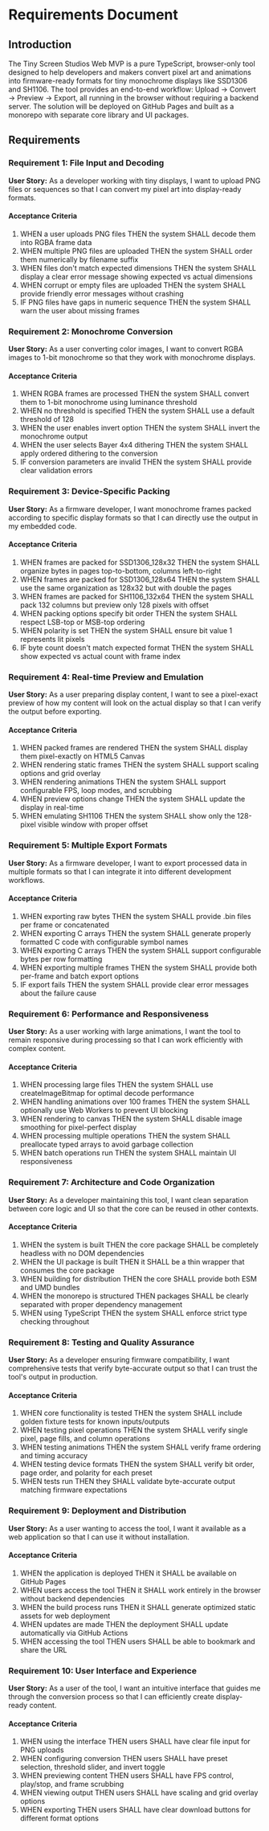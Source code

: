 # Requirements Document

## Introduction

The Tiny Screen Studios Web MVP is a pure TypeScript, browser-only tool designed to help developers and makers convert pixel art and animations into firmware-ready formats for tiny monochrome displays like SSD1306 and SH1106. The tool provides an end-to-end workflow: Upload → Convert → Preview → Export, all running in the browser without requiring a backend server. The solution will be deployed on GitHub Pages and built as a monorepo with separate core library and UI packages.

## Requirements

### Requirement 1: File Input and Decoding

**User Story:** As a developer working with tiny displays, I want to upload PNG files or sequences so that I can convert my pixel art into display-ready formats.

#### Acceptance Criteria

1. WHEN a user uploads PNG files THEN the system SHALL decode them into RGBA frame data
2. WHEN multiple PNG files are uploaded THEN the system SHALL order them numerically by filename suffix
3. WHEN files don't match expected dimensions THEN the system SHALL display a clear error message showing expected vs actual dimensions
4. WHEN corrupt or empty files are uploaded THEN the system SHALL provide friendly error messages without crashing
5. IF PNG files have gaps in numeric sequence THEN the system SHALL warn the user about missing frames

### Requirement 2: Monochrome Conversion

**User Story:** As a user converting color images, I want to convert RGBA images to 1-bit monochrome so that they work with monochrome displays.

#### Acceptance Criteria

1. WHEN RGBA frames are processed THEN the system SHALL convert them to 1-bit monochrome using luminance threshold
2. WHEN no threshold is specified THEN the system SHALL use a default threshold of 128
3. WHEN the user enables invert option THEN the system SHALL invert the monochrome output
4. WHEN the user selects Bayer 4x4 dithering THEN the system SHALL apply ordered dithering to the conversion
5. IF conversion parameters are invalid THEN the system SHALL provide clear validation errors

### Requirement 3: Device-Specific Packing

**User Story:** As a firmware developer, I want monochrome frames packed according to specific display formats so that I can directly use the output in my embedded code.

#### Acceptance Criteria

1. WHEN frames are packed for SSD1306_128x32 THEN the system SHALL organize bytes in pages top-to-bottom, columns left-to-right
2. WHEN frames are packed for SSD1306_128x64 THEN the system SHALL use the same organization as 128x32 but with double the pages
3. WHEN frames are packed for SH1106_132x64 THEN the system SHALL pack 132 columns but preview only 128 pixels with offset
4. WHEN packing options specify bit order THEN the system SHALL respect LSB-top or MSB-top ordering
5. WHEN polarity is set THEN the system SHALL ensure bit value 1 represents lit pixels
6. IF byte count doesn't match expected format THEN the system SHALL show expected vs actual count with frame index

### Requirement 4: Real-time Preview and Emulation

**User Story:** As a user preparing display content, I want to see a pixel-exact preview of how my content will look on the actual display so that I can verify the output before exporting.

#### Acceptance Criteria

1. WHEN packed frames are rendered THEN the system SHALL display them pixel-exactly on HTML5 Canvas
2. WHEN rendering static frames THEN the system SHALL support scaling options and grid overlay
3. WHEN rendering animations THEN the system SHALL support configurable FPS, loop modes, and scrubbing
4. WHEN preview options change THEN the system SHALL update the display in real-time
5. WHEN emulating SH1106 THEN the system SHALL show only the 128-pixel visible window with proper offset

### Requirement 5: Multiple Export Formats

**User Story:** As a firmware developer, I want to export processed data in multiple formats so that I can integrate it into different development workflows.

#### Acceptance Criteria

1. WHEN exporting raw bytes THEN the system SHALL provide .bin files per frame or concatenated
2. WHEN exporting C arrays THEN the system SHALL generate properly formatted C code with configurable symbol names
3. WHEN exporting C arrays THEN the system SHALL support configurable bytes per row formatting
4. WHEN exporting multiple frames THEN the system SHALL provide both per-frame and batch export options
5. IF export fails THEN the system SHALL provide clear error messages about the failure cause

### Requirement 6: Performance and Responsiveness

**User Story:** As a user working with large animations, I want the tool to remain responsive during processing so that I can work efficiently with complex content.

#### Acceptance Criteria

1. WHEN processing large files THEN the system SHALL use createImageBitmap for optimal decode performance
2. WHEN handling animations over 100 frames THEN the system SHALL optionally use Web Workers to prevent UI blocking
3. WHEN rendering to canvas THEN the system SHALL disable image smoothing for pixel-perfect display
4. WHEN processing multiple operations THEN the system SHALL preallocate typed arrays to avoid garbage collection
5. WHEN batch operations run THEN the system SHALL maintain UI responsiveness

### Requirement 7: Architecture and Code Organization

**User Story:** As a developer maintaining this tool, I want clean separation between core logic and UI so that the core can be reused in other contexts.

#### Acceptance Criteria

1. WHEN the system is built THEN the core package SHALL be completely headless with no DOM dependencies
2. WHEN the UI package is built THEN it SHALL be a thin wrapper that consumes the core package
3. WHEN building for distribution THEN the core SHALL provide both ESM and UMD bundles
4. WHEN the monorepo is structured THEN packages SHALL be clearly separated with proper dependency management
5. WHEN using TypeScript THEN the system SHALL enforce strict type checking throughout

### Requirement 8: Testing and Quality Assurance

**User Story:** As a developer ensuring firmware compatibility, I want comprehensive tests that verify byte-accurate output so that I can trust the tool's output in production.

#### Acceptance Criteria

1. WHEN core functionality is tested THEN the system SHALL include golden fixture tests for known inputs/outputs
2. WHEN testing pixel operations THEN the system SHALL verify single pixel, page fills, and column operations
3. WHEN testing animations THEN the system SHALL verify frame ordering and timing accuracy
4. WHEN testing device formats THEN the system SHALL verify bit order, page order, and polarity for each preset
5. WHEN tests run THEN they SHALL validate byte-accurate output matching firmware expectations

### Requirement 9: Deployment and Distribution

**User Story:** As a user wanting to access the tool, I want it available as a web application so that I can use it without installation.

#### Acceptance Criteria

1. WHEN the application is deployed THEN it SHALL be available on GitHub Pages
2. WHEN users access the tool THEN it SHALL work entirely in the browser without backend dependencies
3. WHEN the build process runs THEN it SHALL generate optimized static assets for web deployment
4. WHEN updates are made THEN the deployment SHALL update automatically via GitHub Actions
5. WHEN accessing the tool THEN users SHALL be able to bookmark and share the URL

### Requirement 10: User Interface and Experience

**User Story:** As a user of the tool, I want an intuitive interface that guides me through the conversion process so that I can efficiently create display-ready content.

#### Acceptance Criteria

1. WHEN using the interface THEN users SHALL have clear file input for PNG uploads
2. WHEN configuring conversion THEN users SHALL have preset selection, threshold slider, and invert toggle
3. WHEN previewing content THEN users SHALL have FPS control, play/stop, and frame scrubbing
4. WHEN viewing output THEN users SHALL have scaling and grid overlay options
5. WHEN exporting THEN users SHALL have clear download buttons for different format options
